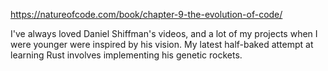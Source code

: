 https://natureofcode.com/book/chapter-9-the-evolution-of-code/

I've always loved Daniel Shiffman's videos, and a lot of my projects when I were younger were inspired by his vision. My latest half-baked attempt at learning Rust involves implementing his genetic rockets.

